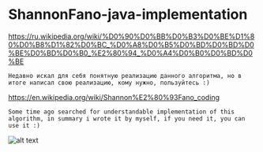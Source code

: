 # ShannonFano-java-implementation

https://ru.wikipedia.org/wiki/%D0%90%D0%BB%D0%B3%D0%BE%D1%80%D0%B8%D1%82%D0%BC_%D0%A8%D0%B5%D0%BD%D0%BD%D0%BE%D0%BD%D0%B0_%E2%80%94_%D0%A4%D0%B0%D0%BD%D0%BE

	Недавно искал для себя понятную реализацию данного алгоритма, но в итоге написал свою реализацию, кому нужно, пользуйтесь :)

https://en.wikipedia.org/wiki/Shannon%E2%80%93Fano_coding

	Some time ago searched for understandable implementation of this algorithm, in summary i wrote it by myself, if you need it, you can use it :)




![alt text](https://github.com/F0RIS/ShannonFano-java-implementation/blob/master/demo.png "Demo png")

